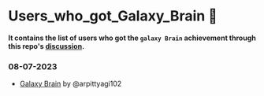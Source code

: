 # Users_who_got_Galaxy_Brain 🧠
**It contains the list of users who got the `galaxy Brain` achievement through this repo's [discussion](https://github.com/Sriansh-raj/GitHub-Achievements/discussions/18).**

### 08-07-2023
- [Galaxy Brain](https://github.com/arpittyagi102?achievement=galaxy-brain&tab=achievements) by @arpittyagi102
